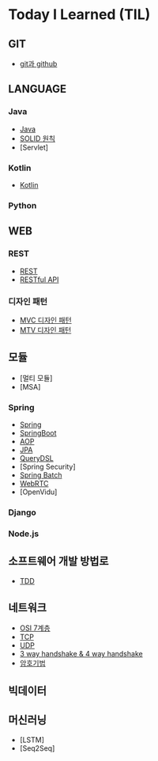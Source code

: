 # Today I Learned (TIL)

## GIT
* [git과 github](git/git+github.md)

## LANGUAGE
### Java
* [Java](language/Java/Java란.md)
* [SOLID 원칙](language/Java/SOLIDmd)
* [Servlet]

### Kotlin
* [Kotlin](language/Kotlin/Kotlin/Kotlin란.md)

### Python

## WEB
### REST
  * [REST](web/REST/REST란.md)
  * [RESTful API](web/REST/RESTful+API.md)
  
### 디자인 패턴 
  * [MVC 디자인 패턴](web/DesignPattern/MVC.md)
  * [MTV 디자인 패턴](web/DesignPattern/MTV.md)

## 모듈 
* [멀티 모듈]
* [MSA]

### Spring
* [Spring](web/spring/Spring.md)
* [SpringBoot](web/spring/SpringBoot.md)
* [AOP](web/spring/AOP.md)
* [JPA](web/spring/JPA란.md)
* [QueryDSL](web/spring/QueryDSL.md)
* [Spring Security]
* [Spring Batch](web/spring/Spring+Batch.md)
* [WebRTC](web/spring/WebRTC.md)
* [OpenVidu]

### Django


### Node.js


## 소프트웨어 개발 방법로
* [TDD](소프트웨어개발방법론/TDD.md)

## 네트워크 
* [OSI 7계층](network/OSI+7계층.md)
* [TCP](network/tcp.md)
* [UDP](network/udp.md)
* [3 way handshake & 4 way handshake](network/3wayhandshake+4wayhandshake.md)
* [암호기법](network/암호기법.md)
## 빅데이터 

## 머신러닝 
* [LSTM]
* [Seq2Seq]
